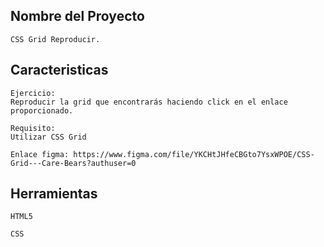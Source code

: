 ## Nombre del Proyecto

    CSS Grid Reproducir.


## Caracteristicas

    Ejercicio:
    Reproducir la grid que encontrarás haciendo click en el enlace proporcionado.

    Requisito: 
    Utilizar CSS Grid

    Enlace figma: https://www.figma.com/file/YKCHtJHfeCBGto7YsxWPOE/CSS-Grid---Care-Bears?authuser=0

## Herramientas

    HTML5

    CSS

